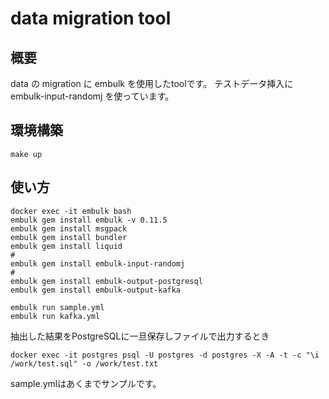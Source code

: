 # data migration tool

## 概要

data の migration に embulk を使用したtoolです。
テストデータ挿入に embulk-input-randomj を使っています。

## 環境構築

```shell
make up
```

## 使い方

```shell
docker exec -it embulk bash
embulk gem install embulk -v 0.11.5
embulk gem install msgpack
embulk gem install bundler
embulk gem install liquid
#
embulk gem install embulk-input-randomj
#
embulk gem install embulk-output-postgresql
embulk gem install embulk-output-kafka

embulk run sample.yml
embulk run kafka.yml
```

抽出した結果をPostgreSQLに一旦保存しファイルで出力するとき

```shell
docker exec -it postgres psql -U postgres -d postgres -X -A -t -c "\i /work/test.sql" -o /work/test.txt
```

sample.ymlはあくまでサンプルです。